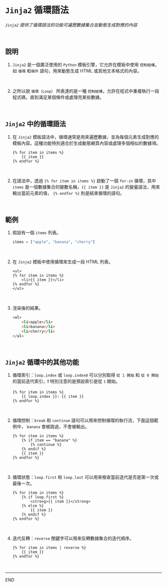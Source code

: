 # `Jinja2` 循環語法

_`Jinja2` 提供了循環語法的功能可遍歷數據集合並動態生成對應的內容_

<br>

## 說明

1. `Jinja2` 是一個廣泛使用的 `Python` 模板引擎，它允許在模板中使用 `控制結構`，如 `循環` 和`條件` 語句，用來動態生成 HTML 或其他文本格式的內容。

<br>

2. 之所以說 `循環（Loop）` 所表達的是一種 `控制結構`，允許在程式中重複執行一段程式碼，直到滿足某個條件或處理完某些數據。

<br>

## `Jinja2` 中的循環語法

1. 在 `Jinja2` 模板語法中，循環通常是用來遍歷數據，並為每個元素生成對應的模板內容。這種功能特別適合於生成動態網頁內容或處理多個相似的數據項。

    ```jinja2
    {% for item in items %}
        {{ item }}
    {% endfor %}
    ```

<br>

2. 在語法中，透過 `{% for item in items %}` 啟動了一個 `for-in` 循環，其中 `items` 是一個數據集合的變數名稱，`{{ item }}` 是 `Jinja2` 的變量語法，用來輸出當前元素的值， `{% endfor %}` 則是結束循環的語句。

<br>

## 範例

1. 假設有一個 `items` 列表。

    ```python
    items = ["apple", "banana", "cherry"]
    ```

<br>

2. 在 `Jinja2` 模板中使用循環來生成一段 HTML 列表。

    ```jinja2
    <ul>
    {% for item in items %}
        <li>{{ item }}</li>
    {% endfor %}
    </ul>
    ```

<br>

3. 渲染後的結果。

    ```html
    <ul>
        <li>apple</li>
        <li>banana</li>
        <li>cherry</li>
    </ul>
    ```

<br>

## `Jinja2` 循環中的其他功能

1. 循環索引：`loop.index` 或 `loop.index0` 可以分別取得 `從 1 開始` 和 `從 0 開始` 的當前迭代索引，❗️ 特別注意的是預設索引是從 `1` 開始。

    ```jinja2
    {% for item in items %}
        {{ loop.index }}: {{ item }}
    {% endfor %}
    ```

<br>

2. 循環控制：`break` 和 `continue` 語句可以用來控制循環的執行流，下面這個範例中， `banana` 會被跳過，不會被輸出。

    ```jinja2
    {% for item in items %}
        {% if item == "banana" %}
            {% continue %}
        {% endif %}
        {{ item }}
    {% endfor %}
    ```

<br>

3. 循環狀態：`loop.first` 和 `loop.last` 可以用來檢查當前迭代是否是第一次或最後一次。

    ```jinja2
    {% for item in items %}
        {% if loop.first %}
            <strong>{{ item }}</strong>
        {% else %}
            {{ item }}
        {% endif %}
    {% endfor %}
    ```

<br>

4. 迭代反轉：`reverse` 關鍵字可以用來反轉數據集合的迭代順序。

    ```jinja2
    {% for item in items | reverse %}
        {{ item }}
    {% endfor %}
    ```

<br>

___

_END_